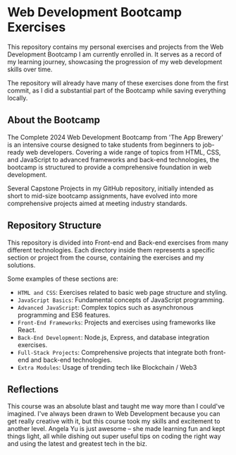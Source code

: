 # Web Development Bootcamp Exercises

This repository contains my personal exercises and projects from the Web Development Bootcamp I am currently enrolled in. It serves as a record of my learning journey, showcasing the progression of my web development skills over time.

The repository will already have many of these exercises done from the first commit, as I did a substantial part of the Bootcamp while saving everything locally.


## About the Bootcamp

The Complete 2024 Web Development Bootcamp from 'The App Brewery' is an intensive course designed to take students from beginners to job-ready web developers. Covering a wide range of topics from HTML, CSS, and JavaScript to advanced frameworks and back-end technologies, the bootcamp is structured to provide a comprehensive foundation in web development.

Several Capstone Projects in my GitHub repository, initially intended as short to mid-size bootcamp assignments, have evolved into more comprehensive projects aimed at meeting industry standards.


## Repository Structure

This repository is divided into Front-end and Back-end exercises from many different technologies. Each directory inside them represents a specific section or project from the course, containing the exercises and my solutions.

Some examples of these sections are:

- `HTML and CSS`: Exercises related to basic web page structure and styling.
- `JavaScript Basics`: Fundamental concepts of JavaScript programming.
- `Advanced JavaScript`: Complex topics such as asynchronous programming and ES6 features.
- `Front-End Frameworks`: Projects and exercises using frameworks like React.
- `Back-End Development`: Node.js, Express, and database integration exercises.
- `Full-Stack Projects`: Comprehensive projects that integrate both front-end and back-end technologies.
- `Extra Modules`: Usage of trending tech like Blockchain / Web3


## Reflections

This course was an absolute blast and taught me way more than I could've imagined. I've always been drawn to Web Development because you can get really creative with it, but this course took my skills and excitement to another level. Angela Yu is just awesome – she made learning fun and kept things light, all while dishing out super useful tips on coding the right way and using the latest and greatest tech in the biz.
